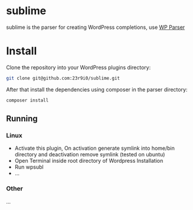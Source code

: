 # sublime

sublime is the parser for creating WordPress completions, use [WP Parser][1]

# Install

Clone the repository into your WordPress plugins directory:

```bash
git clone git@github.com:23r9i0/sublime.git
```

After that install the dependencies using composer in the parser directory:

```bash
composer install
```


## Running

### Linux

* Activate this plugin, On activation generate symlink into home/bin directory and deactivation remove symlink (tested on ubuntu)
* Open Terminal inside root directory of Wordpress Installation
* Run wpsubl
* ...

### Other

...

[1]:https://github.com/WordPress/phpdoc-parser

